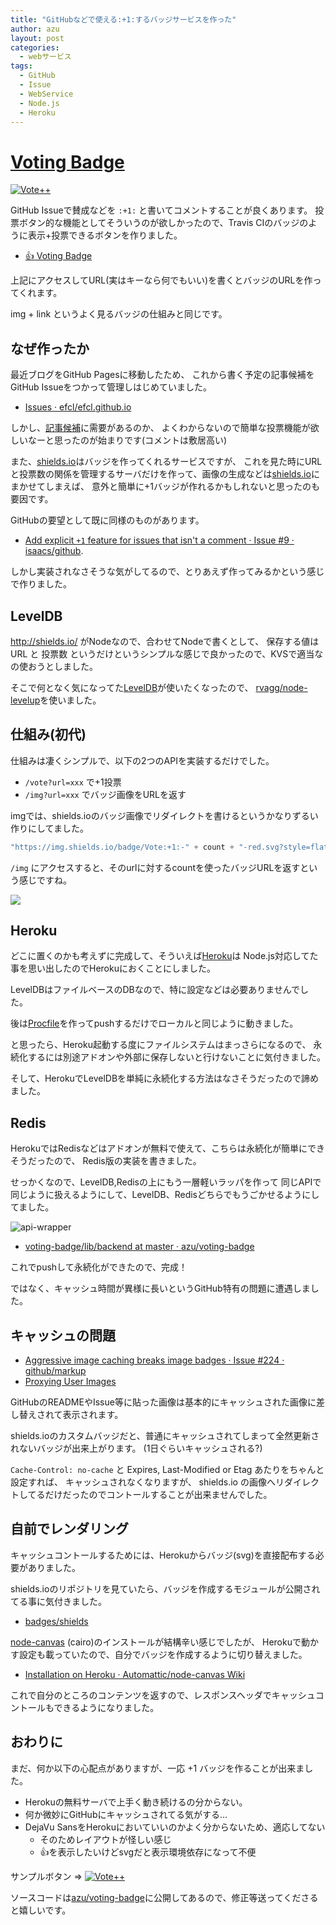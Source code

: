 ```yaml
---
title: "GitHubなどで使える:+1:するバッジサービスを作った"
author: azu
layout: post
categories:
  - webサービス
tags:
  - GitHub
  - Issue
  - WebService
  - Node.js
  - Heroku
---
```


# [Voting Badge](http://azu.github.io/voting-badge/ "Voting Badge")

[![Vote++](https://voting-badge.herokuapp.com/img?url=https://github.com/azu/voting-badge)](https://voting-badge.herokuapp.com/vote?url=https://github.com/azu/voting-badge)

GitHub Issueで賛成などを `:+1:` と書いてコメントすることが良くあります。
投票ボタン的な機能としてそういうのが欲しかったので、Travis CIのバッジのように表示+投票できるボタンを作りました。

- [:+1: Voting Badge](http://azu.github.io/voting-badge/ ":1: Voting Badge")

上記にアクセスしてURL(実はキーなら何でもいい)を書くとバッジのURLを作ってくれます。

img + link というよく見るバッジの仕組みと同じです。

## なぜ作ったか

最近ブログをGitHub Pagesに移動したため、
これから書く予定の記事候補をGitHub Issueをつかって管理しはじめていました。

* [Issues · efcl/efcl.github.io](https://github.com/efcl/efcl.github.io/labels/%E8%A8%98%E4%BA%8B%E5%80%99%E8%A3%9C "Issues · efcl/efcl.github.io")

しかし、[記事候補](https://github.com/efcl/efcl.github.io/labels/%E8%A8%98%E4%BA%8B%E5%80%99%E8%A3%9C "Issues · efcl/efcl.github.io")に需要があるのか、
よくわからないので簡単な投票機能が欲しいなーと思ったのが始まりです(コメントは敷居高い)

また、[shields.io](http://shields.io/ "shields.io")はバッジを作ってくれるサービスですが、
これを見た時にURLと投票数の関係を管理するサーバだけを作って、画像の生成などは[shields.io](http://shields.io/ "shields.io")にまかせてしまえば、
意外と簡単に+1バッジが作れるかもしれないと思ったのも要因です。

GitHubの要望として既に同様のものがあります。

- [Add explicit `+1` feature for issues that isn&#39;t a comment · Issue #9 · isaacs/github](https://github.com/isaacs/github/issues/9 "Add explicit `+1` feature for issues that isn&#39;t a comment · Issue #9 · isaacs/github").

しかし実装されなさそうな気がしてるので、とりあえず作ってみるかという感じで作りました。

## LevelDB

http://shields.io/ がNodeなので、合わせてNodeで書くとして、
保存する値は URL と 投票数 というだけというシンプルな感じで良かったので、KVSで適当なの使おうとしました。

そこで何となく気になってた[LevelDB](https://code.google.com/p/leveldb/ "LevelDB")が使いたくなったので、
[rvagg/node-levelup](https://github.com/rvagg/node-levelup "rvagg/node-levelup")を使いました。

## 仕組み(初代)

仕組みは凄くシンプルで、以下の2つのAPIを実装するだけでした。

* `/vote?url=xxx` で+1投票
* `/img?url=xxx` でバッジ画像をURLを返す

imgでは、shields.ioのバッジ画像でリダイレクトを書けるというかなりずるい作りにしてました。

``` javascript
"https://img.shields.io/badge/Vote:+1:-" + count + "-red.svg?style=flat"
```

`/img` にアクセスすると、そのurlに対するcountを使ったバッジURLを返すという感じですね。

![](https://img.shields.io/badge/Vote:+1:-100-red.svg?style=flat)

## Heroku

どこに置くのかも考えずに完成して、そういえば[Heroku](https://dashboard.heroku.com/ "Heroku")は
Node.js対応してた事を思い出したのでHerokuにおくことにしました。

LevelDBはファイルベースのDBなので、特に設定などは必要ありませんでした。

後は[Procfile](https://github.com/azu/voting-badge/blob/master/Procfile "Procfile")を作ってpushするだけでローカルと同じように動きました。

と思ったら、Heroku起動する度にファイルシステムはまっさらになるので、
永続化するには別途アドオンや外部に保存しないと行けないことに気付きました。

そして、HerokuでLevelDBを単純に永続化する方法はなさそうだったので諦めました。

## Redis

HerokuではRedisなどはアドオンが無料で使えて、こちらは永続化が簡単にできそうだったので、
Redis版の実装を書きました。

せっかくなので、LevelDB,Redisの上にもう一層軽いラッパを作って
同じAPIで同じように扱えるようにして、LevelDB、Redisどちらでもうごかせるようにしてました。

![api-wrapper](https://efcl.info/wp-content/uploads/2014/07/redis-leveldb-api.png)

* [voting-badge/lib/backend at master · azu/voting-badge](https://github.com/azu/voting-badge/tree/master/lib/backend "voting-badge/lib/backend at master · azu/voting-badge")

これでpushして永続化ができたので、完成！

ではなく、キャッシュ時間が異様に長いというGitHub特有の問題に遭遇しました。

## キャッシュの問題

* [Aggressive image caching breaks image badges · Issue #224 · github/markup](https://github.com/github/markup/issues/224 "Aggressive image caching breaks image badges · Issue #224 · github/markup")
* [Proxying User Images](https://github.com/blog/1766-proxying-user-images "Proxying User Images")

GitHubのREADMEやIssue等に貼った画像は基本的にキャッシュされた画像に差し替えされて表示されます。

shields.ioのカスタムバッジだと、普通にキャッシュされてしまって全然更新されないバッジが出来上がります。
(1日ぐらいキャッシュされる?)

`Cache-Control: no-cache` と Expires, Last-Modified or Etag あたりをちゃんと設定すれば、
キャッシュされなくなりますが、
shields.io の画像へリダイレクトしてるだけだったのでコントールすることが出来ませんでした。

## 自前でレンダリング

キャッシュコントールするためには、Herokuからバッジ(svg)を直接配布する必要がありました。

shields.ioのリポジトリを見ていたら、バッジを作成するモジュールが公開されてる事に気付きました。

* [badges/shields](https://github.com/badges/shields "badges/shields")

[node-canvas](https://github.com/Automattic/node-canvas "node-canvas") (cairo)のインストールが結構辛い感じでしたが、
Herokuで動かす設定も載っていたので、自分でバッジを作成するように切り替えました。

* [Installation on Heroku · Automattic/node-canvas Wiki](https://github.com/Automattic/node-canvas/wiki/Installation-on-Heroku "Installation on Heroku · Automattic/node-canvas Wiki")

これで自分のところのコンテンツを返すので、レスポンスヘッダでキャッシュコントールもできるようになりました。

## おわりに

まだ、何か以下の心配点がありますが、一応 +1 バッジを作ることが出来ました。

* Herokuの無料サーバで上手く動き続けるの分からない。
* 何か微妙にGitHubにキャッシュされてる気がする…
* DejaVu SansをHerokuにおいていいのかよく分からないため、適応してない
    * そのためレイアウトが怪しい感じ
    * 👍を表示したいけどsvgだと表示環境依存になって不便

サンプルボタン => [![Vote++](https://voting-badge.herokuapp.com/img?url=https://github.com/azu/voting-badge)](https://voting-badge.herokuapp.com/vote?url=https://github.com/azu/voting-badge)

ソースコードは[azu/voting-badge](https://github.com/azu/voting-badge/ "azu/voting-badge")に公開してあるので、修正等送ってくださると嬉しいです。
